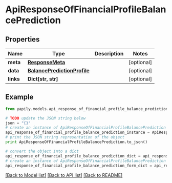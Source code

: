# ApiResponseOfFinancialProfileBalancePrediction


## Properties
Name | Type | Description | Notes
------------ | ------------- | ------------- | -------------
**meta** | [**ResponseMeta**](ResponseMeta.md) |  | [optional] 
**data** | [**BalancePredictionProfile**](BalancePredictionProfile.md) |  | [optional] 
**links** | **Dict[str, str]** |  | [optional] 

## Example

```python
from yapily.models.api_response_of_financial_profile_balance_prediction import ApiResponseOfFinancialProfileBalancePrediction

# TODO update the JSON string below
json = "{}"
# create an instance of ApiResponseOfFinancialProfileBalancePrediction from a JSON string
api_response_of_financial_profile_balance_prediction_instance = ApiResponseOfFinancialProfileBalancePrediction.from_json(json)
# print the JSON string representation of the object
print ApiResponseOfFinancialProfileBalancePrediction.to_json()

# convert the object into a dict
api_response_of_financial_profile_balance_prediction_dict = api_response_of_financial_profile_balance_prediction_instance.to_dict()
# create an instance of ApiResponseOfFinancialProfileBalancePrediction from a dict
api_response_of_financial_profile_balance_prediction_form_dict = api_response_of_financial_profile_balance_prediction.from_dict(api_response_of_financial_profile_balance_prediction_dict)
```
[[Back to Model list]](../README.md#documentation-for-models) [[Back to API list]](../README.md#documentation-for-api-endpoints) [[Back to README]](../README.md)



